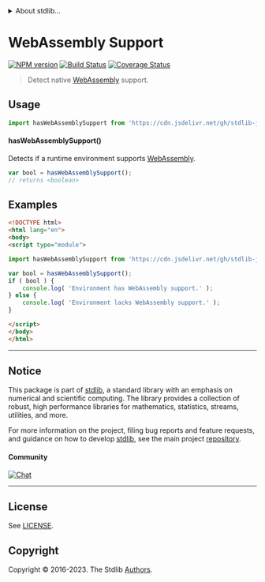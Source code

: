 <!--

@license Apache-2.0

Copyright (c) 2018 The Stdlib Authors.

Licensed under the Apache License, Version 2.0 (the "License");
you may not use this file except in compliance with the License.
You may obtain a copy of the License at

   http://www.apache.org/licenses/LICENSE-2.0

Unless required by applicable law or agreed to in writing, software
distributed under the License is distributed on an "AS IS" BASIS,
WITHOUT WARRANTIES OR CONDITIONS OF ANY KIND, either express or implied.
See the License for the specific language governing permissions and
limitations under the License.

-->


<details>
  <summary>
    About stdlib...
  </summary>
  <p>We believe in a future in which the web is a preferred environment for numerical computation. To help realize this future, we've built stdlib. stdlib is a standard library, with an emphasis on numerical and scientific computation, written in JavaScript (and C) for execution in browsers and in Node.js.</p>
  <p>The library is fully decomposable, being architected in such a way that you can swap out and mix and match APIs and functionality to cater to your exact preferences and use cases.</p>
  <p>When you use stdlib, you can be absolutely certain that you are using the most thorough, rigorous, well-written, studied, documented, tested, measured, and high-quality code out there.</p>
  <p>To join us in bringing numerical computing to the web, get started by checking us out on <a href="https://github.com/stdlib-js/stdlib">GitHub</a>, and please consider <a href="https://opencollective.com/stdlib">financially supporting stdlib</a>. We greatly appreciate your continued support!</p>
</details>

# WebAssembly Support

[![NPM version][npm-image]][npm-url] [![Build Status][test-image]][test-url] [![Coverage Status][coverage-image]][coverage-url] <!-- [![dependencies][dependencies-image]][dependencies-url] -->

> Detect native [WebAssembly][webassembly] support.



<section class="usage">

## Usage

```javascript
import hasWebAssemblySupport from 'https://cdn.jsdelivr.net/gh/stdlib-js/assert-has-wasm-support@v0.1.0-esm/index.mjs';
```

#### hasWebAssemblySupport()

Detects if a runtime environment supports [WebAssembly][webassembly].

```javascript
var bool = hasWebAssemblySupport();
// returns <boolean>
```

</section>

<!-- /.usage -->

<section class="examples">

## Examples

<!-- eslint no-undef: "error" -->

```html
<!DOCTYPE html>
<html lang="en">
<body>
<script type="module">

import hasWebAssemblySupport from 'https://cdn.jsdelivr.net/gh/stdlib-js/assert-has-wasm-support@v0.1.0-esm/index.mjs';

var bool = hasWebAssemblySupport();
if ( bool ) {
    console.log( 'Environment has WebAssembly support.' );
} else {
    console.log( 'Environment lacks WebAssembly support.' );
}

</script>
</body>
</html>
```

</section>

<!-- /.examples -->



<!-- Section for related `stdlib` packages. Do not manually edit this section, as it is automatically populated. -->

<section class="related">

</section>

<!-- /.related -->

<!-- Section for all links. Make sure to keep an empty line after the `section` element and another before the `/section` close. -->


<section class="main-repo" >

* * *

## Notice

This package is part of [stdlib][stdlib], a standard library with an emphasis on numerical and scientific computing. The library provides a collection of robust, high performance libraries for mathematics, statistics, streams, utilities, and more.

For more information on the project, filing bug reports and feature requests, and guidance on how to develop [stdlib][stdlib], see the main project [repository][stdlib].

#### Community

[![Chat][chat-image]][chat-url]

---

## License

See [LICENSE][stdlib-license].


## Copyright

Copyright &copy; 2016-2023. The Stdlib [Authors][stdlib-authors].

</section>

<!-- /.stdlib -->

<!-- Section for all links. Make sure to keep an empty line after the `section` element and another before the `/section` close. -->

<section class="links">

[npm-image]: http://img.shields.io/npm/v/@stdlib/assert-has-wasm-support.svg
[npm-url]: https://npmjs.org/package/@stdlib/assert-has-wasm-support

[test-image]: https://github.com/stdlib-js/assert-has-wasm-support/actions/workflows/test.yml/badge.svg?branch=v0.1.0
[test-url]: https://github.com/stdlib-js/assert-has-wasm-support/actions/workflows/test.yml?query=branch:v0.1.0

[coverage-image]: https://img.shields.io/codecov/c/github/stdlib-js/assert-has-wasm-support/main.svg
[coverage-url]: https://codecov.io/github/stdlib-js/assert-has-wasm-support?branch=main

<!--

[dependencies-image]: https://img.shields.io/david/stdlib-js/assert-has-wasm-support.svg
[dependencies-url]: https://david-dm.org/stdlib-js/assert-has-wasm-support/main

-->

[chat-image]: https://img.shields.io/gitter/room/stdlib-js/stdlib.svg
[chat-url]: https://app.gitter.im/#/room/#stdlib-js_stdlib:gitter.im

[stdlib]: https://github.com/stdlib-js/stdlib

[stdlib-authors]: https://github.com/stdlib-js/stdlib/graphs/contributors

[cli-section]: https://github.com/stdlib-js/assert-has-wasm-support#cli
[cli-url]: https://github.com/stdlib-js/assert-has-wasm-support/tree/cli
[@stdlib/assert-has-wasm-support]: https://github.com/stdlib-js/assert-has-wasm-support/tree/main

[umd]: https://github.com/umdjs/umd
[es-module]: https://developer.mozilla.org/en-US/docs/Web/JavaScript/Guide/Modules

[deno-url]: https://github.com/stdlib-js/assert-has-wasm-support/tree/deno
[umd-url]: https://github.com/stdlib-js/assert-has-wasm-support/tree/umd
[esm-url]: https://github.com/stdlib-js/assert-has-wasm-support/tree/esm
[branches-url]: https://github.com/stdlib-js/assert-has-wasm-support/blob/main/branches.md

[stdlib-license]: https://raw.githubusercontent.com/stdlib-js/assert-has-wasm-support/main/LICENSE

[webassembly]: https://webassembly.org/

</section>

<!-- /.links -->
